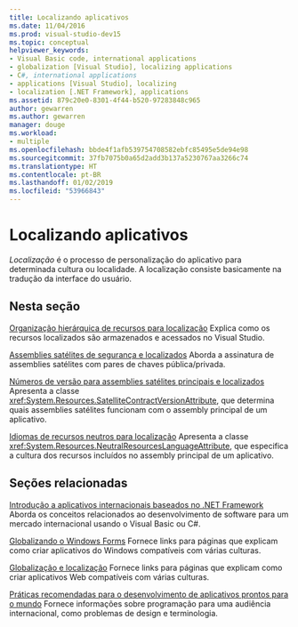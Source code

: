 ```yaml
---
title: Localizando aplicativos
ms.date: 11/04/2016
ms.prod: visual-studio-dev15
ms.topic: conceptual
helpviewer_keywords:
- Visual Basic code, international applications
- globalization [Visual Studio], localizing applications
- C#, international applications
- applications [Visual Studio], localizing
- localization [.NET Framework], applications
ms.assetid: 879c20e0-8301-4f44-b520-97283848c965
author: gewarren
ms.author: gewarren
manager: douge
ms.workload:
- multiple
ms.openlocfilehash: bbde4f1afb539754708582ebfc85495e5de94e98
ms.sourcegitcommit: 37fb7075b0a65d2add3b137a5230767aa3266c74
ms.translationtype: HT
ms.contentlocale: pt-BR
ms.lasthandoff: 01/02/2019
ms.locfileid: "53966843"
---
```

# <a name="localizing-applications"></a>Localizando aplicativos

*Localização* é o processo de personalização do aplicativo para determinada cultura ou localidade. A localização consiste basicamente na tradução da interface do usuário.

## <a name="in-this-section"></a>Nesta seção
 [Organização hierárquica de recursos para localização](../ide/hierarchical-organization-of-resources-for-localization.md) Explica como os recursos localizados são armazenados e acessados no Visual Studio.

 [Assemblies satélites de segurança e localizados](../ide/security-and-localized-satellite-assemblies.md) Aborda a assinatura de assemblies satélites com pares de chaves pública/privada.

 [Números de versão para assemblies satélites principais e localizados](../ide/version-numbers-for-main-and-localized-satellite-assemblies.md) Apresenta a classe <xref:System.Resources.SatelliteContractVersionAttribute>, que determina quais assemblies satélites funcionam com o assembly principal de um aplicativo.

 [Idiomas de recursos neutros para localização](../ide/neutral-resources-languages-for-localization.md) Apresenta a classe <xref:System.Resources.NeutralResourcesLanguageAttribute>, que especifica a cultura dos recursos incluídos no assembly principal de um aplicativo.

## <a name="related-sections"></a>Seções relacionadas

 [Introdução a aplicativos internacionais baseados no .NET Framework](../ide/introduction-to-international-applications-based-on-the-dotnet-framework.md) Aborda os conceitos relacionados ao desenvolvimento de software para um mercado internacional usando o Visual Basic ou C#.

 [Globalizando o Windows Forms](/dotnet/framework/winforms/advanced/globalizing-windows-forms) Fornece links para páginas que explicam como criar aplicativos do Windows compatíveis com várias culturas.

 [Globalização e localização](https://msdn.microsoft.com/Library/8ef3838e-9d05-4236-9dd0-ceecff9df80d) Fornece links para páginas que explicam como criar aplicativos Web compatíveis com várias culturas.

 [Práticas recomendadas para o desenvolvimento de aplicativos prontos para o mundo](/dotnet/standard/globalization-localization/best-practices-for-developing-world-ready-apps) Fornece informações sobre programação para uma audiência internacional, como problemas de design e terminologia.